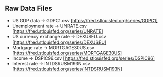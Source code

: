 ## Raw Data Files
- US GDP data -> GDPC1.csv [https://fred.stlouisfed.org/series/GDPC1]
- Unemployment rate -> UNRATE.csv [https://fred.stlouisfed.org/series/UNRATE]
- US currency exchange rate -> DEXUSEU.csv [https://fred.stlouisfed.org/series/DEXUSEU]
- Mortgage rate -> MORTGAGE30US.csv [https://fred.stlouisfed.org/series/MORTGAGE30US]
- Income -> DSPIC96.csv [https://fred.stlouisfed.org/series/DSPIC96]
- Interest rate -> INTDSRUSM193N.csv [https://fred.stlouisfed.org/series/INTDSRUSM193N]

